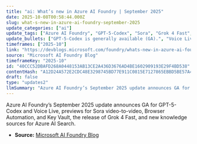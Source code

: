 ```yaml
---
title: "ai: What’s new in Azure AI Foundry | September 2025"
date: 2025-10-08T00:58:44.000Z
slug: what-s-new-in-azure-ai-foundry-september-2025
update_categories: ["ai"]
update_tags: ["Azure AI Foundry", "GPT-5-Codex", "Sora", "Grok 4 Fast", "Browser Automation", "Key Vault", "Azure AI Search", "Voice Live", "September 2025", "GA", "Preview"]
update_bullets: ["GPT-5-Codex is generally available (GA).", "Voice Live reached general availability (GA).", "Sora video-to-video capability is available as a preview.", "Grok 4 Fast model released.", "Browser Automation is available in preview.", "Key Vault integration is available in preview.", "Azure AI Search gained new knowledge sources."]
timeframes: ["2025-10"]
link: "https://devblogs.microsoft.com/foundry/whats-new-in-azure-ai-foundry-september-2025/"
source: "Microsoft AI Foundry Blog"
timeframeKey: "2025-10"
id: "40CCC52DBAFD268A0448153AB13CE2A436D3676AD4BE1602909193E29F4BD538"
contentHash: "A12D24A572E2CDC48E3298745BD77E911C0815E7127865EBBD5BE57A4000A911"
draft: false
type: "updates2"
llmSummary: "Azure AI Foundry’s September 2025 update announces GA for GPT-5-Codex and Voice Live, previews for Sora video-to-video, Browser Automation, and Key Vault, the release of Grok 4 Fast, and new knowledge sources for Azure AI Search."
---
```


Azure AI Foundry’s September 2025 update announces GA for GPT-5-Codex and Voice Live, previews for Sora video-to-video, Browser Automation, and Key Vault, the release of Grok 4 Fast, and new knowledge sources for Azure AI Search.

- **Source:** [Microsoft AI Foundry Blog](https://devblogs.microsoft.com/foundry/whats-new-in-azure-ai-foundry-september-2025/)
